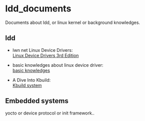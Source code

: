 # ldd_documents
Documents about ldd, or linux kernel or background knowledges.


## ldd
 - lwn net Linux Device Drivers:  
[Linux Device Drivers 3rd Edition](https://lwn.net/Kernel/LDD3/)

 - basic knowledges about linux device driver:    
[basic knowledges](https://tldp.org/LDP/lkmpg/2.6/html/lkmpg.html#AEN121)

 - A Dive Into Kbuild:  
[Kbuild system](https://events19.linuxfoundation.org/wp-content/uploads/2017/11/A-Dive-into-Kbuild-Cao-Jin-Fujitsu.pdf)


## Embedded systems
yocto or device protocol or init framework..
